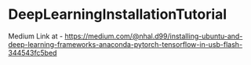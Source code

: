 # DeepLearningInstallationTutorial

Medium Link at -
https://medium.com/@nhal.d99/installing-ubuntu-and-deep-learning-frameworks-anaconda-pytorch-tensorflow-in-usb-flash-344543fc5bed
